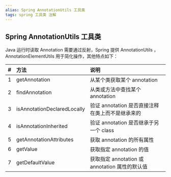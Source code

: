 ```yaml
---
alias: Spring AnnotationUtils 工具类
tags: spring 工具类 注解
---
```


## Spring AnnotationUtils 工具类

Java 运行时读取 Annotation 需要通过反射，Spring 提供 AnnotationUtils ， AnnotationElementUtils 用于简化操作，其他特点如下：

| # | 方法 | 说明 |
| :- | :- | :- |
|  1 | getAnnotation | 从某个类获取某个 annotation |
|  2 | findAnnotation | 从类或方法中查找某个 annotation |
|  3 | isAnnotationDeclaredLocally | 验证 annotation 是否直接注释在类上而不是继承来的 |
|  4 | isAnnotationInherited       | 验证 annotation 是否继承于另一个 class |
|  5 | getAnnotationAttributes     | 获取 annotation 的所有属性 |
|  6 | getValue                    | 获取指定 annotation 的值 |
|  7 | getDefaultValue             | 获取指定 annotation 或 annotation 属性的默认值 |
